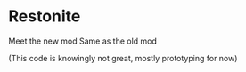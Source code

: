 # Restonite
Meet the new mod
Same as the old mod

(This code is knowingly not great, mostly prototyping for now)
